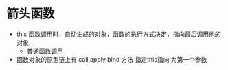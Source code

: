 # 箭头函数

- this
  函数调用时，自动生成的对象，函数的执行方式决定，指向最后调用他的对象.
  - 普通函数调用
- 函数对象的原型链上有 call apply bind 方法 指定this指向 为第一个参数